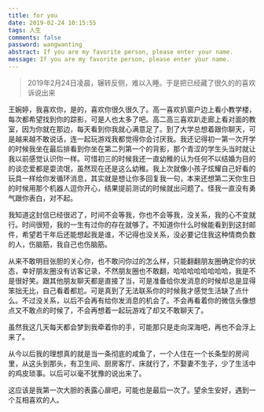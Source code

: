 ```yaml
---
title: for you
date: 2019-02-24 10:15:55
tags: 人生
comments: false
password: wangwanting
abstract: If you are my favorite person, please enter your name.
message: If you are my favorite person, please enter your name.
---
```

> 2019年2月24日凌晨，辗转反侧，难以入睡。于是把已经藏了很久的的喜欢诉说出来

王婉婷，我喜欢你，是的，喜欢你很久很久了。高一喜欢扒窗户边上看小教学楼，每次都希望找到你的踪影，可是人也太多了吧。高二高三喜欢趴走廊上看对面的教室，因为你就在那边，每天看到你我就心满意足了。到了大学总想着跟你聊天，可是越来越不敢说话，连一起玩游戏我都觉得你会讨厌我。我还记得初一第一次开学的时候我坐在最后排看到你坐在第二列第一个的背影，那个青涩的学生头当时就让我以前感觉认识你一样。可惜初三的时候我还一直幼稚的认为任何不以结婚为目的的谈恋爱都是耍流氓，虽然现在还是这么幼稚。我上次就像小孩子炫耀自己好看的玩具一样给你发循环消息，其实就是想让你多回复我一句，本来还想第二天你生日的时候用那个机器人逗你开心，结果提前测试的时候就出问题了。怪我一直没有勇气跟你表白，对不起。

我知道这封信已经很迟了，时间不会等我，你也不会等我，没关系，我的心不变就行。时间很短，我的一生有过你的存在就够了。不知道你什么时候能看到到这封邮件，希望若干年后还能想起我是谁，不记得也没关系，没必要记住我这种情商负数的人，伤脑筋，我自己也伤脑筋。

从来不敢明目张胆的关心你，也不敢问你过的怎么样，只能翻翻朋友圈确定你的状态，幸好朋友圈没有访客记录，不然朋友圈也不敢翻，哈哈哈哈哈哈哈哈，我是不是很好笑。跟其他朋友聊天都是直接了当，可是准备给你发消息的时候却总是显得笨拙无比，自己看着都尬。可是真到了无法联系你的时候我才感觉生活缺了点什么。不过没关系，以后不会再有给你发消息的机会了。不会再看着你的微信头像想点又不敢点的时候了，不会再想着一起玩游戏了却又不敢聊天了。

虽然我这几天每天都会梦到我牵着你的手，可能那只是走向深海吧，再也不会浮上来了。

从今以后我的理想真的就是当一条彻底的咸鱼了，一个人住在一个长条型的房间里，从这头到那头，有卫生间、厨房客厅、床就行了，不娶妻不生子，少了生活中的鸡皮琐事。以后可以毫不犹豫的说出来了。

​       这应该是我第一次大胆的表露心扉吧，可能也是最后一次了。望余生安好，遇到一个互相喜欢的人。